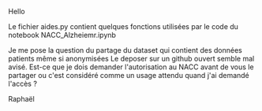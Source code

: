 Hello

Le fichier aides.py contient quelques fonctions utilisées par le code du notebook NACC_Alzheiemr.ipynb

Je me pose la question du partage du dataset qui contient des données patients même si anonymisées
Le deposer sur un github ouvert semble mal avisé. 
Est-ce que je dois demander l'autorisation au NACC avant de vous le partager ou c'est considéré comme un usage attendu quand j'ai demandé l'accès ?

Raphaël
